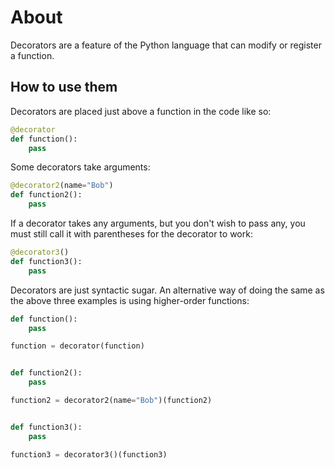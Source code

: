# About

Decorators are a feature of the Python language that can modify or register a function.

## How to use them

Decorators are placed just above a function in the code like so:

```python
@decorator
def function():
    pass
```

Some decorators take arguments:

```python
@decorator2(name="Bob")
def function2():
    pass
```

If a decorator takes any arguments, but you don't wish to pass any, you must still call it with parentheses for the decorator to work:

```python
@decorator3()
def function3():
    pass
```

Decorators are just syntactic sugar.
An alternative way of doing the same as the above three examples is using higher-order functions:
```python
def function():
    pass

function = decorator(function)


def function2():
    pass

function2 = decorator2(name="Bob")(function2)


def function3():
    pass

function3 = decorator3()(function3)
```
